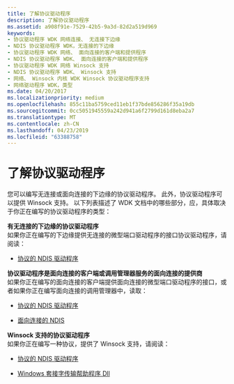 ```yaml
---
title: 了解协议驱动程序
description: 了解协议驱动程序
ms.assetid: a908f91e-7529-42b5-9a3d-82d2a519d969
keywords:
- 协议驱动程序 WDK 网络连接、 无连接下边缘
- NDIS 协议驱动程序 WDK，无连接的下边缘
- 协议驱动程序 WDK 网络、 面向连接的客户端和提供程序
- NDIS 协议驱动程序 WDK、 面向连接的客户端和提供程序
- 协议驱动程序 WDK 网络 Winsock 支持
- NDIS 协议驱动程序 WDK、 Winsock 支持
- 网络、 Winsock 内核 WDK Winsock 协议驱动程序支持
- 网络驱动程序 WDK，类型
ms.date: 04/20/2017
ms.localizationpriority: medium
ms.openlocfilehash: 855c11ba5759ced11eb1f37bde856286f35a19db
ms.sourcegitcommit: 0cc5051945559a242d941a6f2799d161d8eba2a7
ms.translationtype: MT
ms.contentlocale: zh-CN
ms.lasthandoff: 04/23/2019
ms.locfileid: "63388758"
---
```

# <a name="learning-about-protocol-drivers"></a>了解协议驱动程序





您可以编写无连接或面向连接的下边缘的协议驱动程序。 此外，协议驱动程序可以提供 Winsock 支持。 以下列表描述了 WDK 文档中的哪些部分，应，具体取决于你正在编写的协议驱动程序的类型：

<a href="" id="protocol-drivers-that-have-a-connectionless-lower-edge"></a>**有无连接的下边缘的协议驱动程序**  
如果你正在编写的下边缘提供无连接的微型端口驱动程序的接口协议驱动程序，请阅读：

-   [协议的 NDIS 驱动程序](ndis-protocol-drivers.md)

<a href="" id="protocol-drivers-that-are-connection-oriented-clients-or-that-are-connection-oriented-providers-of--------call-manager-services"></a>**协议驱动程序是面向连接的客户端或调用管理器服务的面向连接的提供商**  
如果你正在编写的面向连接的客户端提供面向连接的微型端口驱动程序的接口，或者如果你正在编写面向连接的调用管理器中，读取：

-   [协议的 NDIS 驱动程序](ndis-protocol-drivers.md)

-   [面向连接的 NDIS](connection-oriented-ndis.md)

<a href="" id="protocol-drivers-that-have-winsock-support"></a>**Winsock 支持的协议驱动程序**  
如果你正在编写一种协议，提供了 Winsock 支持，请阅读：

-   [协议的 NDIS 驱动程序](ndis-protocol-drivers.md)

-   [Windows 套接字传输帮助程序 Dll](https://msdn.microsoft.com/library/windows/hardware/ff565691)

 

 





